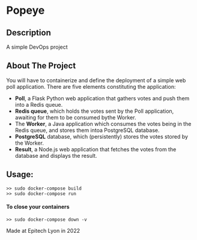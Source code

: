 # Popeye

## Description
A simple DevOps project

<!-- ABOUT THE PROJECT -->
## About The Project
You will have to containerize and define the deployment of a simple web poll application.
There are five elements constituting the application:
* **Poll**, a Flask Python web application that gathers votes and push them into a Redis queue.
* **Redis queue**, which holds the votes sent by the Poll application, awaiting for them to be consumed bythe Worker.
* The **Worker**, a Java application which consumes the votes being in the Redis queue, and stores them intoa PostgreSQL database.
* **PostgreSQL** database, which (persistently) stores the votes stored by the Worker.
* **Result**, a Node.js web application that fetches the votes from the database and displays the result.

## Usage:

```
>> sudo docker-compose build
>> sudo docker-compose run
```

#### To close your containers
```
>> sudo docker-compose down -v
```

Made at Epitech Lyon in 2022